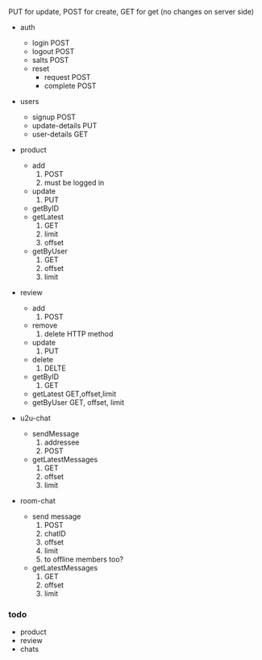 
PUT for update, POST for create, GET for get (no changes on server side)

* auth
    * login  POST
    * logout POST
    * salts POST
    * reset 
        * request POST
        * complete POST
* users
    * signup POST
    * update-details PUT
    * user-details GET
* product
    * add 
        1. POST
        2. must be logged in
    * update
        1. PUT
    * getByID
    * getLatest
        1. GET
        1. limit
        2. offset
    * getByUser
        1. GET
        1. offset
        2. limit
* review
    * add
        1. POST
    * remove
        1. delete HTTP method
    * update
        1. PUT
    * delete
        1. DELTE
    * getByID
        1. GET
    * getLatest
        GET,offset,limit
    * getByUser
        GET, offset, limit

* u2u-chat
    * sendMessage
        1. addressee
        2. POST
    * getLatestMessages
        1. GET
        2. offset
        3. limit
* room-chat
    * send message
        1. POST
        1. chatID
        2. offset
        3. limit
        4. to offline members too?
    *  getLatestMessages
        1. GET
        2. offset
        3. limit


### todo

* product
* review
* chats